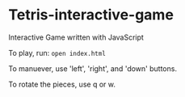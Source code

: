 # Tetris-interactive-game


Interactive Game written with JavaScript

To play, run: `open index.html`

To manuever, use 'left', 'right', and 'down' buttons.

To rotate the pieces, use q or w.